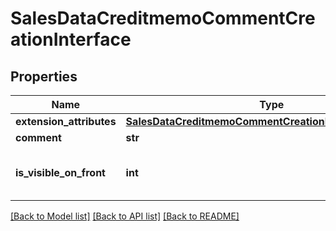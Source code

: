 # SalesDataCreditmemoCommentCreationInterface

## Properties
Name | Type | Description | Notes
------------ | ------------- | ------------- | -------------
**extension_attributes** | [**SalesDataCreditmemoCommentCreationExtensionInterface**](SalesDataCreditmemoCommentCreationExtensionInterface.md) |  | [optional] 
**comment** | **str** | Comment. | 
**is_visible_on_front** | **int** | Is-visible-on-storefront flag value. | 

[[Back to Model list]](../README.md#documentation-for-models) [[Back to API list]](../README.md#documentation-for-api-endpoints) [[Back to README]](../README.md)


